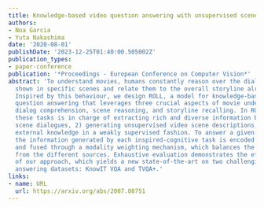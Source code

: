 ```yaml
---
title: Knowledge-based video question answering with unsupervised scene descriptions
authors:
- Noa Garcia
- Yuta Nakashima
date: '2020-08-01'
publishDate: '2023-12-25T01:40:00.505002Z'
publication_types:
- paper-conference
publication: '*Proceedings - European Conference on Computer Vision*'
abstract: 'To understand movies, humans constantly reason over the dialogues and actions
  shown in specific scenes and relate them to the overall storyline already seen.
  Inspired by this behaviour, we design ROLL, a model for knowledge-based video story
  question answering that leverages three crucial aspects of movie understanding:
  dialog comprehension, scene reasoning, and storyline recalling. In ROLL, each of
  these tasks is in charge of extracting rich and diverse information by 1) processing
  scene dialogues, 2) generating unsupervised video scene descriptions, and 3) obtaining
  external knowledge in a weakly supervised fashion. To answer a given question correctly,
  the information generated by each inspired-cognitive task is encoded via Transformers
  and fused through a modality weighting mechanism, which balances the information
  from the different sources. Exhaustive evaluation demonstrates the effectiveness
  of our approach, which yields a new state-of-the-art on two challenging video question
  answering datasets: KnowIT VQA and TVQA+.'
links:
- name: URL
  url: https://arxiv.org/abs/2007.08751
---
```

